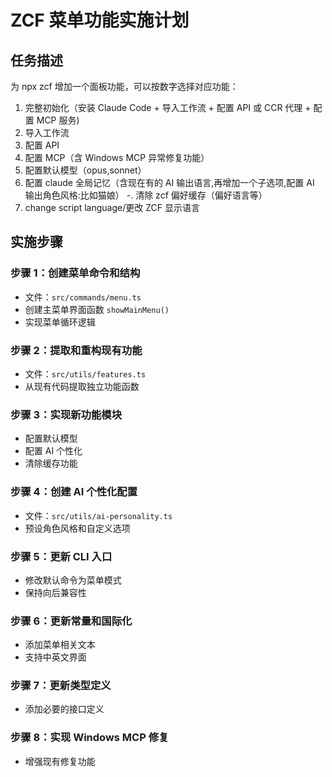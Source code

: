 # ZCF 菜单功能实施计划

## 任务描述

为 npx zcf 增加一个面板功能，可以按数字选择对应功能：

1. 完整初始化（安装 Claude Code + 导入工作流 + 配置 API 或 CCR 代理 + 配置 MCP 服务)
2. 导入工作流
3. 配置 API
4. 配置 MCP（含 Windows MCP 异常修复功能）
5. 配置默认模型（opus,sonnet）
6. 配置 claude 全局记忆（含现在有的 AI 输出语言,再增加一个子选项,配置 AI 输出角色风格:比如猫娘）
   -. 清除 zcf 偏好缓存（偏好语言等）
7. change script language/更改 ZCF 显示语言

## 实施步骤

### 步骤 1：创建菜单命令和结构

- 文件：`src/commands/menu.ts`
- 创建主菜单界面函数 `showMainMenu()`
- 实现菜单循环逻辑

### 步骤 2：提取和重构现有功能

- 文件：`src/utils/features.ts`
- 从现有代码提取独立功能函数

### 步骤 3：实现新功能模块

- 配置默认模型
- 配置 AI 个性化
- 清除缓存功能

### 步骤 4：创建 AI 个性化配置

- 文件：`src/utils/ai-personality.ts`
- 预设角色风格和自定义选项

### 步骤 5：更新 CLI 入口

- 修改默认命令为菜单模式
- 保持向后兼容性

### 步骤 6：更新常量和国际化

- 添加菜单相关文本
- 支持中英文界面

### 步骤 7：更新类型定义

- 添加必要的接口定义

### 步骤 8：实现 Windows MCP 修复

- 增强现有修复功能
